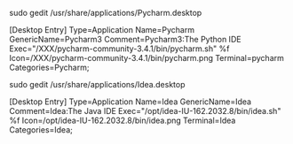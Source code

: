 

sudo gedit /usr/share/applications/Pycharm.desktop


[Desktop Entry]
Type=Application
Name=Pycharm
GenericName=Pycharm3
Comment=Pycharm3:The Python IDE
Exec="/XXX/pycharm-community-3.4.1/bin/pycharm.sh" %f
Icon=/XXX/pycharm-community-3.4.1/bin/pycharm.png
Terminal=pycharm
Categories=Pycharm;





sudo gedit /usr/share/applications/Idea.desktop


[Desktop Entry]
Type=Application
Name=Idea
GenericName=Idea
Comment=Idea:The Java IDE
Exec="/opt/idea-IU-162.2032.8/bin/idea.sh" %f
Icon=/opt/idea-IU-162.2032.8/bin/idea.png
Terminal=Idea
Categories=Idea;